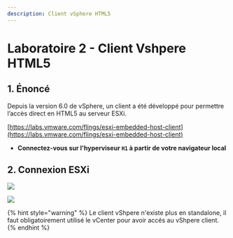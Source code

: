 ```yaml
---
description: Client vSphere HTML5
---
```


# Laboratoire 2 - Client Vshpere HTML5

## 1. Énoncé

Depuis la version 6.0 de vSphere, un client a été développé pour permettre l’accès direct en HTML5 au serveur ESXi.

[https://labs.vmware.com/flings/esxi-embedded-host-client](https://labs.vmware.com/flings/esxi-embedded-host-client)

* **Connectez-vous sur l'hyperviseur `H1` à partir de votre navigateur local**

## 2. Connexion ESXi

![](../.gitbook/assets/opera\_CaXnXvCEjw.jpg)

![](../.gitbook/assets/opera\_o5cF2Gn1b3.jpg)

{% hint style="warning" %}
Le client vShpere n'existe plus en standalone, il faut obligatoirement utilisé le vCenter pour avoir accés au vShpere client.
{% endhint %}
